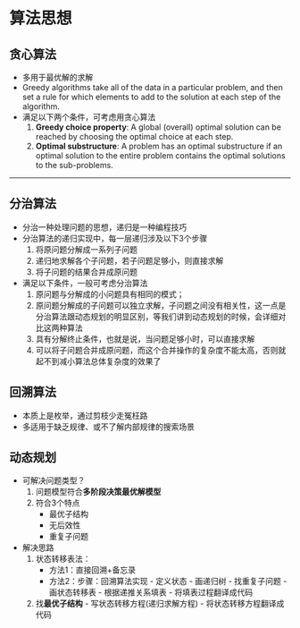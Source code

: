 # 算法思想

## 贪心算法

- 多用于最优解的求解
- Greedy algorithms take all of the data in a particular problem, and then set a rule for which elements to add to the solution at each step of the algorithm.
- 满足以下两个条件，可考虑用贪心算法
    1. **Greedy choice property**: A global (overall) optimal solution can be reached by choosing the optimal choice at each step.
    2. **Optimal substructure**: A problem has an optimal substructure if an optimal solution to the entire problem contains the optimal solutions to the sub-problems.

---

## 分治算法

- 分治一种处理问题的思想，递归是一种编程技巧
- 分治算法的递归实现中，每一层递归涉及以下3个步骤
    1. 将原问题分解成一系列子问题
    2. 递归地求解各个子问题，若子问题足够小，则直接求解
    3. 将子问题的结果合并成原问题
- 满足以下条件，一般可考虑分治算法
    1. 原问题与分解成的小问题具有相同的模式；
    2. 原问题分解成的子问题可以独立求解，子问题之间没有相关性，这一点是分治算法跟动态规划的明显区别，等我们讲到动态规划的时候，会详细对比这两种算法
    3. 具有分解终止条件，也就是说，当问题足够小时，可以直接求解
    4. 可以将子问题合并成原问题，而这个合并操作的复杂度不能太高，否则就起不到减小算法总体复杂度的效果了

## 回溯算法

- 本质上是枚举，通过剪枝少走冤枉路
- 多适用于缺乏规律、或不了解内部规律的搜索场景

## 动态规划

- 可解决问题类型？
    1. 问题模型符合**多阶段决策最优解模型**
    2. 符合3个特点
        - 最优子结构
        - 无后效性
        - 重复子问题
- 解决思路
    1. 状态转移表法：
        - 方法1：直接回溯+备忘录
        - 方法2：步骤：回溯算法实现 - 定义状态 - 画递归树 - 找重复子问题 - 画状态转移表 - 根据递推关系填表 - 将填表过程翻译成代码
    2. 找**最优子结构** - 写状态转移方程(递归求解方程) - 将状态转移方程翻译成代码
